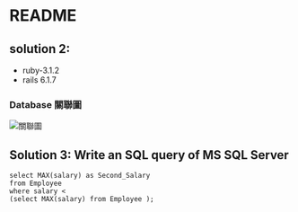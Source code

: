 # README
## solution 2:
- ruby-3.1.2
- rails 6.1.7
### Database 關聯圖 
![關聯圖](../Desktop/%E6%88%AA%E5%9C%96%202022-12-02%2000.11.50.png)
## Solution 3:  Write an SQL query of MS SQL Server 
```shell
select MAX(salary) as Second_Salary
from Employee
where salary < 
(select MAX(salary) from Employee );
```